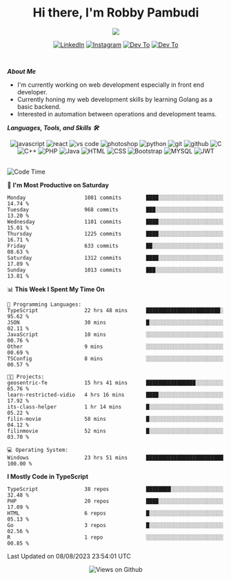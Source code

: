 <div align="center">
   <h1>Hi there, I'm Robby Pambudi </h1>

<img src="https://pronoun.cyou/x/y?subject=He&object=Him&height=20"> 
</div>

<p align='center'>
   <a href="https://www.linkedin.com/in/robbypambudi" target="_blank"><img src="https://img.shields.io/badge/LinkedIn-0077B5?style=for-the-badge&logo=linkedin&logoColor=white" alt="LinkedIn"></a>
   <a href="https://www.instagram.com/robbypambudi" target="_blank"><img src="https://img.shields.io/badge/Instagram-E4405F?style=for-the-badge&logo=instagram&logoColor=white" alt="Instagram"></a>
   <a href="https://dev.to/robbypambudi" target="_blank"><img src="https://img.shields.io/badge/dev.to-0A0A0A?style=for-the-badge&logo=dev.to&logoColor=white" alt="Dev To"></a>
   <a href="https://www.facebook.com/robbyulungpambudi" target="_blank"><img src="https://img.shields.io/badge/Facebook-1877F2?style=for-the-badge&logo=facebook&logoColor=white" alt="Dev To"></a>

</p> <p>
<br>
   
***About Me***
   
- I'm currently working on web development especially in front end developer.
- Currently honing my web development skills by learning Golang as a basic backend.
- Interested in automation between operations and development teams.
 
   
***Languages, Tools, and Skills 🛠***

   <div align="center">
   <img src="https://img.shields.io/badge/JavaScript-F7DF1E?style=for-the-badge&logo=javascript&logoColor=black" alt="javascript" />
      <img src="https://img.shields.io/badge/React-61DAFB?style=for-the-badge&logo=react&logoColor=black" alt="react" />
      <img src="https://img.shields.io/badge/vs%20code-007ACC?style=for-the-badge&logo=visual%20studio%20code&logoColor=white" alt="vs code" />
      <img src="https://img.shields.io/badge/adobe%20photoshop-31A8FF?style=for-the-badge&logo=adobe%20photoshop&logoColor=white" alt="photoshop" />
      <img src="https://img.shields.io/badge/python-3776AB?style=for-the-badge&logo=python&logoColor=white" alt="python" />
      <img src="https://img.shields.io/badge/Git-F05032?style=for-the-badge&logo=git&logoColor=white" alt="git" />
      <img src="https://img.shields.io/badge/GitHub-100000?style=for-the-badge&logo=github&logoColor=white" alt="github" />
      <img src="https://img.shields.io/badge/c-%2300599C.svg?style=for-the-badge&logo=c&logoColor=white" alt="C" />
      <img src="https://img.shields.io/badge/c++-%2300599C.svg?style=for-the-badge&logo=c%2B%2B&logoColor=white" alt="C++" />   
      <img src="https://img.shields.io/badge/PHP-777BB4?style=for-the-badge&logo=php&logoColor=white" alt="PHP" />
      <img src="https://img.shields.io/badge/Java-ED8B00?style=for-the-badge&logo=java&logoColor=white" alt="Java"/>
      <img src="https://img.shields.io/badge/HTML5-E34F26?style=for-the-badge&logo=html5&logoColor=white" alt="HTML" />
      <img src="https://img.shields.io/badge/CSS-239120?&style=for-the-badge&logo=css3&logoColor=white" alt ="CSS" />
      <img src="https://img.shields.io/badge/Bootstrap-563D7C?style=for-the-badge&logo=bootstrap&logoColor=white" alt="Bootstrap" />
      <img src="https://img.shields.io/badge/MySQL-00000F?style=for-the-badge&logo=mysql&logoColor=white" alt="MYSQL" />
      <img src="https://img.shields.io/badge/json%20web%20tokens-323330?style=for-the-badge&logo=json-web-tokens&logoColor=pink" alt="JWT" />
      
   </div><br>
   
<!--START_SECTION:waka-->
![Code Time](http://img.shields.io/badge/Code%20Time-958%20hrs%2037%20mins-blue)

📅 **I'm Most Productive on Saturday** 

```text
Monday                   1081 commits        ████░░░░░░░░░░░░░░░░░░░░░   14.74 % 
Tuesday                  968 commits         ███░░░░░░░░░░░░░░░░░░░░░░   13.20 % 
Wednesday                1101 commits        ████░░░░░░░░░░░░░░░░░░░░░   15.01 % 
Thursday                 1225 commits        ████░░░░░░░░░░░░░░░░░░░░░   16.71 % 
Friday                   633 commits         ██░░░░░░░░░░░░░░░░░░░░░░░   08.63 % 
Saturday                 1312 commits        ████░░░░░░░░░░░░░░░░░░░░░   17.89 % 
Sunday                   1013 commits        ███░░░░░░░░░░░░░░░░░░░░░░   13.81 % 
```


📊 **This Week I Spent My Time On** 

```text
💬 Programming Languages: 
TypeScript               22 hrs 48 mins      ████████████████████████░   95.62 % 
JSON                     30 mins             █░░░░░░░░░░░░░░░░░░░░░░░░   02.11 % 
JavaScript               10 mins             ░░░░░░░░░░░░░░░░░░░░░░░░░   00.76 % 
Other                    9 mins              ░░░░░░░░░░░░░░░░░░░░░░░░░   00.69 % 
TSConfig                 8 mins              ░░░░░░░░░░░░░░░░░░░░░░░░░   00.57 % 

🐱‍💻 Projects: 
geosentric-fe            15 hrs 41 mins      ████████████████░░░░░░░░░   65.76 % 
learn-restricted-vidio   4 hrs 16 mins       ████░░░░░░░░░░░░░░░░░░░░░   17.92 % 
its-class-helper         1 hr 14 mins        █░░░░░░░░░░░░░░░░░░░░░░░░   05.22 % 
filin-movie              58 mins             █░░░░░░░░░░░░░░░░░░░░░░░░   04.12 % 
filinmovie               52 mins             █░░░░░░░░░░░░░░░░░░░░░░░░   03.70 % 

💻 Operating System: 
Windows                  23 hrs 51 mins      █████████████████████████   100.00 % 
```

**I Mostly Code in TypeScript** 

```text
TypeScript               38 repos            ████████░░░░░░░░░░░░░░░░░   32.48 % 
PHP                      20 repos            ████░░░░░░░░░░░░░░░░░░░░░   17.09 % 
HTML                     6 repos             █░░░░░░░░░░░░░░░░░░░░░░░░   05.13 % 
Go                       3 repos             █░░░░░░░░░░░░░░░░░░░░░░░░   02.56 % 
R                        1 repo              ░░░░░░░░░░░░░░░░░░░░░░░░░   00.85 % 
```




 Last Updated on 08/08/2023 23:54:01 UTC
<!--END_SECTION:waka-->

<div align="center">
<img src="https://komarev.com/ghpvc/?username=robbypambudi&color=green" alt="Views on Github" />
</div>

